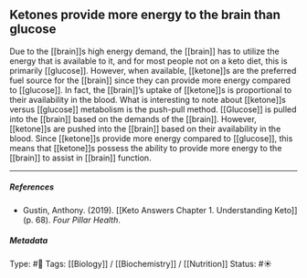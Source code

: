 ## Ketones provide more energy to the brain than glucose  # 

Due to the [[brain]]s high energy demand, the [[brain]] has to utilize the energy that is available to it, and for most people not on a keto diet, this is primarily [[glucose]]. However, when available, [[ketone]]s are the preferred fuel source for the [[brain]] since they can provide more energy compared to [[glucose]]. In fact, the [[brain]]’s uptake of [[ketone]]s is proportional to their availability in the blood. What is interesting to note about [[ketone]]s versus [[glucose]] metabolism is the push-pull method. [[Glucose]] is pulled into the [[brain]] based on the demands of the [[brain]]. However, [[ketone]]s are pushed into the [[brain]] based on their availability in the blood. Since [[ketone]]s provide more energy compared to [[glucose]], this means that [[ketone]]s possess the ability to provide more energy to the [[brain]] to assist in [[brain]] function.

___

##### References

- Gustin, Anthony. (2019). [[Keto Answers Chapter 1. Understanding Keto]] (p. 68). _Four Pillar Health_.

##### Metadata

Type: #🔴 
Tags: [[Biology]] / [[Biochemistry]] / [[Nutrition]]
Status: #☀️ 